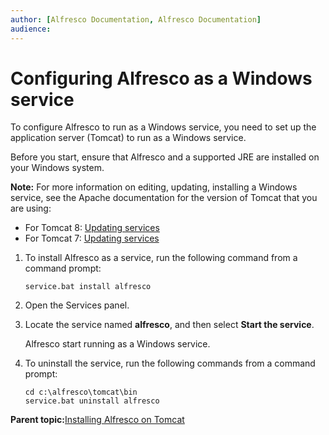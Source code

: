 ```yaml
---
author: [Alfresco Documentation, Alfresco Documentation]
audience: 
---
```


# Configuring Alfresco as a Windows service

To configure Alfresco to run as a Windows service, you need to set up the application server \(Tomcat\) to run as a Windows service.

Before you start, ensure that Alfresco and a supported JRE are installed on your Windows system.

**Note:** For more information on editing, updating, installing a Windows service, see the Apache documentation for the version of Tomcat that you are using:

-   For Tomcat 8: [Updating services](https://tomcat.apache.org/tomcat-8.0-doc/windows-service-howto.html#Updating_services)
-   For Tomcat 7: [Updating services](https://tomcat.apache.org/tomcat-7.0-doc/windows-service-howto.html#Updating_services)

1.  To install Alfresco as a service, run the following command from a command prompt:

    ```
    service.bat install alfresco
    ```

2.  Open the Services panel.

3.  Locate the service named **alfresco**, and then select **Start the service**.

    Alfresco start running as a Windows service.

4.  To uninstall the service, run the following commands from a command prompt:

    ```
    cd c:\alfresco\tomcat\bin 
    service.bat uninstall alfresco
    ```


**Parent topic:**[Installing Alfresco on Tomcat](../tasks/alf-tomcat-install.md)

